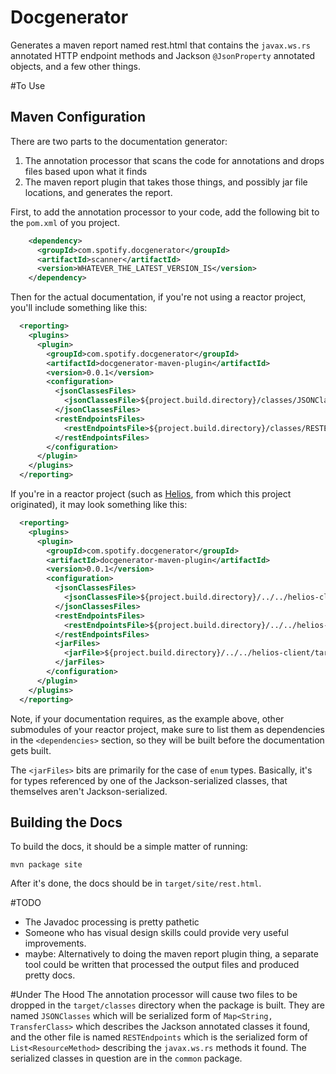 # Docgenerator

Generates a maven report named rest.html that contains the `javax.ws.rs` annotated HTTP endpoint
methods and Jackson `@JsonProperty` annotated objects, and a few other things.

#To Use

## Maven Configuration

There are two parts to the documentation generator:

1. The annotation processor that scans the code for annotations and drops files based upon what it
   finds
2. The maven report plugin that takes those things, and possibly jar file locations, and generates
   the report.

First, to add the annotation processor to your code, add the following bit to the `pom.xml` of you
project.

```xml
    <dependency>
      <groupId>com.spotify.docgenerator</groupId>
      <artifactId>scanner</artifactId>
      <version>WHATEVER_THE_LATEST_VERSION_IS</version>
    </dependency>

```

Then for the actual documentation, if you're not using a reactor project, you'll include something
like this:

```xml
  <reporting>
    <plugins>
      <plugin>
        <groupId>com.spotify.docgenerator</groupId>
        <artifactId>docgenerator-maven-plugin</artifactId>
        <version>0.0.1</version>
        <configuration>
          <jsonClassesFiles>
            <jsonClassesFile>${project.build.directory}/classes/JSONClasses</jsonClassesFile>
          </jsonClassesFiles>
          <restEndpointsFiles>
            <restEndpointsFile>${project.build.directory}/classes/RESTEndpoints</restEndpointsFile>
          </restEndpointsFiles>
        </configuration>
      </plugin>
    </plugins>
  </reporting>
```

If you're in a reactor project (such as [Helios](http://github.com/spotify/helios), from which
this project originated), it may look something like this:

```xml
  <reporting>
    <plugins>
      <plugin>
        <groupId>com.spotify.docgenerator</groupId>
        <artifactId>docgenerator-maven-plugin</artifactId>
        <version>0.0.1</version>
        <configuration>
          <jsonClassesFiles>
            <jsonClassesFile>${project.build.directory}/../../helios-client/target/classes/JSONClasses</jsonClassesFile>
          </jsonClassesFiles>
          <restEndpointsFiles>
            <restEndpointsFile>${project.build.directory}/../../helios-services/target/classes/RESTEndpoints</restEndpointsFile>
          </restEndpointsFiles>
          <jarFiles>
            <jarFile>${project.build.directory}/../../helios-client/target/helios-client-${project.version}.jar</jarFile>
          </jarFiles>
        </configuration>
      </plugin>
    </plugins>
  </reporting>
```

Note, if your documentation requires, as the example above, other submodules of your reactor
project, make sure to list them as dependencies in the `<dependencies>` section, so they will
be built before the documentation gets built.

The `<jarFiles>` bits are primarily for the case of `enum` types. Basically, it's for types
referenced by one of the Jackson-serialized classes, that themselves aren't Jackson-serialized.

## Building the Docs

To build the docs, it should be a simple matter of running:

```shell
mvn package site
```

After it's done, the docs should be in `target/site/rest.html`.

#TODO

- The Javadoc processing is pretty pathetic
- Someone who has visual design skills could provide very useful improvements.
- maybe: Alternatively to doing the maven report plugin thing, a separate tool could be written that
  processed the output files and produced pretty docs.

#Under The Hood
The annotation processor will cause two files to be dropped in the `target/classes` directory when
the package is built. They are named `JSONClasses` which will be serialized form of
`Map<String, TransferClass>` which describes the Jackson annotated classes it found, and the
other file is named `RESTEndpoints` which is the serialized form of `List<ResourceMethod>`
describing the `javax.ws.rs` methods it found. The serialized classes in question are in the
`common` package.
